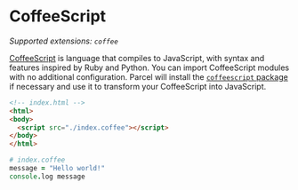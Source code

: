# CoffeeScript

_Supported extensions: `coffee`_

[CoffeeScript](https://coffeescript.org/) is language that compiles to JavaScript, with syntax and features inspired by Ruby and Python. You can import CoffeeScript modules with no additional configuration. Parcel will install the [`coffeescript` package](https://www.npmjs.com/package/coffeescript) if necessary and use it to transform your CoffeeScript into JavaScript.

```html
<!-- index.html -->
<html>
<body>
  <script src="./index.coffee"></script>
</body>
</html>
```

```coffee
# index.coffee
message = "Hello world!"
console.log message
```
